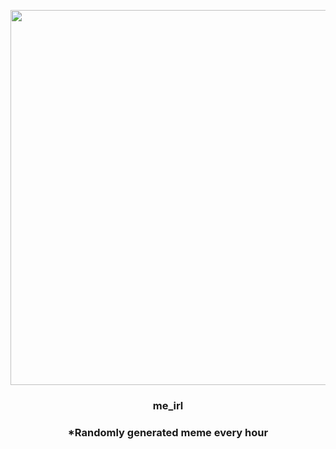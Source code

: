 <p align="center">
        <img src="https://i.redd.it/cu060stlxcv81.jpg" width="600" height="600">
        </p>
        <h3 align="center">me_irl</h3>
        <h3 align="center">*Randomly generated meme every hour</h3>
    